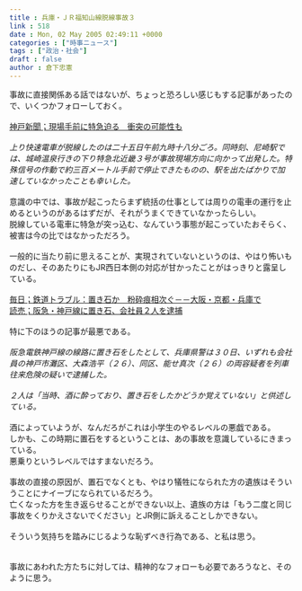 ```yaml
---
title : 兵庫・ＪＲ福知山線脱線事故３
link : 518
date : Mon, 02 May 2005 02:49:11 +0000
categories : ["時事ニュース"]
tags : ["政治・社会"]
draft : false
author : 倉下忠憲
---
```


事故に直接関係ある話ではないが、ちょっと恐ろしい感じもする記事があったので、いくつかフォローしておく。<BR><BR><A HREF="http://www.kobe-np.co.jp/kobenews/sougou05/0428ke92020.html" TARGET="_blank">神戸新聞；現場手前に特急迫る　衝突の可能性も</A><BR><BR><I>上り快速電車が脱線したのは二十五日午前九時十八分ごろ。同時刻、尼崎駅では、城崎温泉行きの下り特急北近畿３号が事故現場方向に向かって出発した。特殊信号の作動で約三百メートル手前で停止できたものの、駅を出たばかりで加速していなかったことも幸いした。 </I><BR><BR>意識の中では、事故が起こったらまず統括の仕事としては周りの電車の運行を止めるというのがあるはずだが、それがうまくできていなかったらしい。<BR>脱線している電車に特急が突っ込む、なんていう事態が起こっていたおそらく、被害は今の比ではなかっただろう。<BR><BR>一般的に当たり前に思えることが、実現されていないというのは、やはり怖いものだし、そのあたりにもJR西日本側の対応が甘かったことがはっきりと露呈している。<BR><BR><A HREF="http://www.mainichi-msn.co.jp/kansai/news/20050430ddn041040028000c.html" TARGET="_blank">毎日；鉄道トラブル：置き石か　粉砕痕相次ぐ－－大阪・京都・兵庫で</A><BR><A HREF="http://www.yomiuri.co.jp/national/news/20050430i404.htm" TARGET="_blank">読売；阪急・神戸線に置き石、会社員２人を逮捕</A><BR><BR>特に下のほうの記事が最悪である。<BR><BR><I>阪急電鉄神戸線の線路に置き石をしたとして、兵庫県警は３０日、いずれも会社員の神戸市灘区、大森浩平（２６）、同区、能せ真次（２６）の両容疑者を列車往来危険の疑いで逮捕した。 <BR><BR>２人は「当時、酒に酔っており、置き石をしたかどうか覚えていない」と供述している。 </I><BR><BR>酒によっていようが、なんだろがこれは小学生のやるレベルの悪戯である。<BR>しかも、この時期に置石をするということは、あの事故を意識しているにきまっている。<BR>悪乗りというレベルではすまないだろう。<BR><BR>事故の直接の原因が、置石でなくとも、やはり犠牲になられた方の遺族はそういうことにナイーブになられているだろう。<BR>亡くなった方を生き返らせることができない以上、遺族の方は「もう二度と同じ事故をくりかえさないでください」とJR側に訴えることしかできない。<BR><BR>そういう気持ちを踏みにじるような恥ずべき行為である、と私は思う。<BR><BR><BR>事故にあわれた方たちに対しては、精神的なフォローも必要であろうなと、そのように思う。<br><br>
